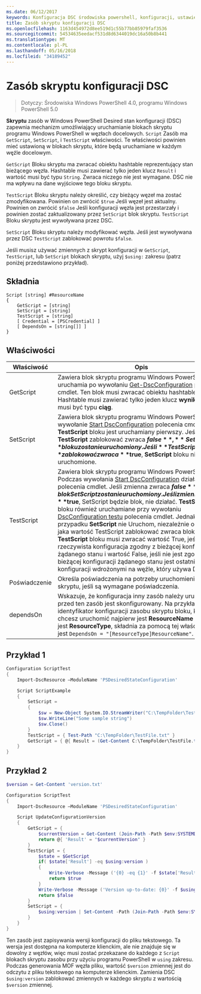 ```yaml
---
ms.date: 06/12/2017
keywords: Konfiguracja DSC środowiska powershell, konfiguracji, ustawienia
title: Zasób skryptu konfiguracji DSC
ms.openlocfilehash: 1163d454972d8ee519d1c55b77bb85979faf3536
ms.sourcegitcommit: 54534635eedacf531d8d6344019dc16a50b8b441
ms.translationtype: MT
ms.contentlocale: pl-PL
ms.lasthandoff: 05/16/2018
ms.locfileid: "34189452"
---
```

# <a name="dsc-script-resource"></a>Zasób skryptu konfiguracji DSC


> Dotyczy: Środowiska Windows PowerShell 4.0, programu Windows PowerShell 5.0

**Skryptu** zasób w Windows PowerShell Desired stan konfiguracji (DSC) zapewnia mechanizm umożliwiający uruchamianie blokach skryptu programu Windows PowerShell w węzłach docelowych. `Script` Zasób ma `GetScript`, `SetScript`, i `TestScript` właściwości. Te właściwości powinien mieć ustawioną w blokach skryptu, które będą uruchamiane w każdym węźle docelowym.

`GetScript` Bloku skryptu ma zwracać obiektu hashtable reprezentujący stan bieżącego węzła. Hashtable musi zawierać tylko jeden klucz `Result` i wartość musi być typu `String`. Zwraca niczego nie jest wymagane. DSC nie ma wpływu na dane wyjściowe tego bloku skryptu.

`TestScript` Bloku skryptu należy określić, czy bieżący węzeł ma zostać zmodyfikowana. Powinien on zwrócić `$true` Jeśli węzeł jest aktualny. Powinien on zwrócić `$false` Jeśli konfiguracji węzła jest przestarzały i powinien zostać zaktualizowany przez `SetScript` blok skryptu. `TestScript` Bloku skryptu jest wywoływana przez DSC.

`SetScript` Bloku skryptu należy modyfikować węzła. Jeśli jest wywoływana przez DSC `TestScript` zablokować powrotu `$false`.

Jeśli musisz używać zmiennych z skrypt konfiguracji w `GetScript`, `TestScript`, lub `SetScript` blokach skryptu, użyj `$using:` zakresu (patrz poniżej przedstawiono przykład).


## <a name="syntax"></a>Składnia

```
Script [string] #ResourceName
{
    GetScript = [string]
    SetScript = [string]
    TestScript = [string]
    [ Credential = [PSCredential] ]
    [ DependsOn = [string[]] ]
}
```

## <a name="properties"></a>Właściwości

|  Właściwość  |  Opis   |
|---|---|
| GetScript| Zawiera blok skryptu programu Windows PowerShell, który uruchamia po wywołaniu [Get-DscConfiguration](https://technet.microsoft.com/library/dn407379.aspx) polecenia cmdlet. Ten blok musi zwracać obiektu hashtable. Hashtable musi zawierać tylko jeden klucz **wynik** i wartość musi być typu **ciąg**.|
| SetScript| Zawiera blok skryptu programu Windows PowerShell. Gdy wywołanie [Start DscConfiguration](https://technet.microsoft.com/library/dn521623.aspx) polecenia cmdlet, **TestScript** bloku jest uruchamiany pierwszy. Jeśli **TestScript** zablokować zwraca **$false**, **SetScript** bloku zostanie uruchomiony. Jeśli **TestScript** zablokować zwraca **$true**, **SetScript** bloku nie zostaną uruchomione.|
| TestScript| Zawiera blok skryptu programu Windows PowerShell. Podczas wywołania [Start DscConfiguration](https://technet.microsoft.com/library/dn521623.aspx) działa ten blok polecenia cmdlet. Jeśli zmienna zwraca **$false**, blok SetScript zostanie uruchomiony. Jeśli zmienna zwraca **$true**, SetScript będzie blok, nie działać. **TestScript** bloku również uruchamiane przy wywołaniu [DscConfiguration testu](https://technet.microsoft.com/en-us/library/dn407382.aspx) polecenia cmdlet. Jednak w tym przypadku **SetScript** nie Uruchom, niezależnie od tego, jaka wartość TestScript zablokować zwraca bloku. **TestScript** bloku musi zwracać wartość True, jeśli rzeczywista konfiguracja zgodny z bieżącej konfiguracji żądanego stanu i wartość False, jeśli nie jest zgodny. (W bieżącej konfiguracji żądanego stanu jest ostatniej konfiguracji wdrożonymi na węźle, który używa DSC).|
| Poświadczenie| Określa poświadczenia na potrzeby uruchomienie tego skryptu, jeśli są wymagane poświadczenia.|
| dependsOn| Wskazuje, że konfiguracja inny zasób należy uruchomić przed ten zasób jest skonfigurowany. Na przykład jeśli identyfikator konfiguracji zasobu skryptu bloku, który chcesz uruchomić najpierw jest **ResourceName** i jej typ jest **ResourceType**, składnia za pomocą tej właściwości jest `DependsOn = "[ResourceType]ResourceName"`.

## <a name="example-1"></a>Przykład 1
```powershell
Configuration ScriptTest
{
    Import-DscResource –ModuleName 'PSDesiredStateConfiguration'

    Script ScriptExample
    {
        SetScript =
        {
            $sw = New-Object System.IO.StreamWriter("C:\TempFolder\TestFile.txt")
            $sw.WriteLine("Some sample string")
            $sw.Close()
        }
        TestScript = { Test-Path "C:\TempFolder\TestFile.txt" }
        GetScript = { @{ Result = (Get-Content C:\TempFolder\TestFile.txt) } }
    }
}
```

## <a name="example-2"></a>Przykład 2
```powershell
$version = Get-Content 'version.txt'

Configuration ScriptTest
{
    Import-DscResource –ModuleName 'PSDesiredStateConfiguration'

    Script UpdateConfigurationVersion
    {
        GetScript = {
            $currentVersion = Get-Content (Join-Path -Path $env:SYSTEMDRIVE -ChildPath 'version.txt')
            return @{ 'Result' = "$currentVersion" }
        }
        TestScript = {
            $state = $GetScript
            if( $state['Result'] -eq $using:version )
            {
                Write-Verbose -Message ('{0} -eq {1}' -f $state['Result'],$using:version)
                return $true
            }
            Write-Verbose -Message ('Version up-to-date: {0}' -f $using:version)
            return $false
        }
        SetScript = {
            $using:version | Set-Content -Path (Join-Path -Path $env:SYSTEMDRIVE -ChildPath 'version.txt')
        }
    }
}
```

Ten zasób jest zapisywania wersji konfiguracji do pliku tekstowego. Ta wersja jest dostępna na komputerze klienckim, ale nie znajduje się w dowolny z węzłów, więc musi zostać przekazane do każdego z `Script` blokach skryptu zasobu przy użyciu programu PowerShell w `using` zakresu. Podczas generowania MOF węzła pliku, wartość `$version` zmiennej jest do odczytu z pliku tekstowego na komputerze klienckim. Zamienia DSC `$using:version` zablokować zmiennych w każdego skryptu z wartością `$version` zmiennej.